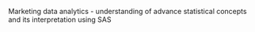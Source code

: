 Marketing data analytics - understanding of advance statistical concepts and its interpretation using SAS
